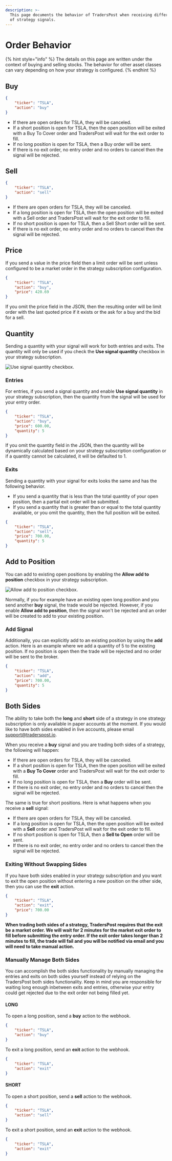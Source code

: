 ```yaml
---
description: >-
  This page documents the behavior of TradersPost when receiving different types
  of strategy signals.
---
```


# Order Behavior

{% hint style="info" %}
The details on this page are written under the context of buying and selling stocks. The behavior for other asset classes can vary depending on how your strategy is configured.
{% endhint %}

## Buy

```json
{
    "ticker": "TSLA",
    "action": "buy"
}
```

* If there are open orders for TSLA, they will be canceled.
* If a short position is open for TSLA, then the open position will be exited with a Buy To Cover order and TradersPost will wait for the exit order to fill.
* If no long position is open for TSLA, then a Buy order will be sent.
* If there is no exit order, no entry order and no orders to cancel then the signal will be rejected.

## Sell

```json
{
    "ticker": "TSLA",
    "action": "sell"
}
```

* If there are open orders for TSLA, they will be canceled.
* If a long position is open for TSLA, then the open position will be exited with a Sell order and TradersPost will wait for the exit order to fill.
* If no short position is open for TSLA, then a Sell Short order will be sent.
* If there is no exit order, no entry order and no orders to cancel then the signal will be rejected.

## Price

If you send a value in the price field then a limit order will be sent unless configured to be a market order in the strategy subscription configuration.

```json
{
    "ticker": "TSLA",
    "action": "buy",
    "price": 420.69
}
```

If you omit the price field in the JSON, then the resulting order will be limit order with the last quoted price if it exists or the ask for a buy and the bid for a sell.

## Quantity

Sending a quantity with your signal will work for both entries and exits. The quantity will only be used if you check the **Use signal quantity** checkbox in your strategy subscription.

![Use signal quantity checkbox.](<.gitbook/assets/Use Signal Quantity Checkbox>)

### Entries

For entries, if you send a signal quantity and enable **Use signal quantity** in your strategy subscription, then the quantity from the signal will be used for your entry order.

```json
{
    "ticker": "TSLA",
    "action": "buy",
    "price": 600.00,
    "quantity": 5
}
```

If you omit the quantity field in the JSON, then the quantity will be dynamically calculated based on your strategy subscription configuration or if a quantity cannot be calculated, it will be defaulted to 1.

### Exits

Sending a quantity with your signal for exits looks the same and has the following behavior.

* If you send a quantity that is less than the total quantity of your open position, then a partial exit order will be submitted.
* If you send a quantity that is greater than or equal to the total quantity available, or you omit the quantity, then the full position will be exited.

```json
{
    "ticker": "TSLA",
    "action": "sell",
    "price": 700.00,
    "quantity": 5
}
```

## Add to Position

You can add to existing open positions by enabling the **Allow add to position** checkbox in your strategy subscription.

![Allow add to position checkbox.](<.gitbook/assets/Allow Add To Position Checkbox>)

Normally, if you for example have an existing open long position and you send another **buy** signal, the trade would be rejected. However, if you enable **Allow add to position**, then the signal won't be rejected and an order will be created to add to your existing position.

### Add Signal

Additionally, you can explicitly add to an existing position by using the **add** action. Here is an example where we add a quantity of 5 to the existing position. If no position is open then the trade will be rejected and no order will be sent to the broker.

```json
{
    "ticker": "TSLA",
    "action": "add",
    "price": 700.00,
    "quantity": 5
}
```

## Both Sides

The ability to take both the **long** and **short** side of a strategy in one strategy subscription is only available in paper accounts at the moment. If you would like to have both sides enabled in live accounts, please email [support@traderspost.io](mailto:support@traderspost.io).

When you receive a **buy** signal and you are trading both sides of a strategy, the following will happen:

* If there are open orders for TSLA, they will be canceled.
* If a short position is open for TSLA, then the open position will be exited with a **Buy To Cover** order and TradersPost will wait for the exit order to fill.
* If no long position is open for TSLA, then a **Buy** order will be sent.
* If there is no exit order, no entry order and no orders to cancel then the signal will be rejected.

The same is true for short positions. Here is what happens when you receive a **sell** signal:

* If there are open orders for TSLA, they will be canceled.
* If a long position is open for TSLA, then the open position will be exited with a **Sell** order and TradersPost will wait for the exit order to fill.
* If no short position is open for TSLA, then a **Sell to Open** order will be sent.
* If there is no exit order, no entry order and no orders to cancel then the signal will be rejected.

### Exiting Without Swapping Sides

If you have both sides enabled in your strategy subscription and you want to exit the open position without entering a new position on the other side, then you can use the **exit** action.

```json
{
    "ticker": "TSLA",
    "action": "exit",
    "price": 700.00
}
```

**When trading both sides of a strategy, TradersPost requires that the exit be a market order. We will wait for 2 minutes for the market exit order to fill before submitting the entry order. If the exit order takes longer than 2 minutes to fill, the trade will fail and you will be notified via email and you will need to take manual action.**

### Manually Manage Both Sides

You can accomplish the both sides functionality by manually managing the entries and exits on both sides yourself instead of relying on the TradersPost both sides functionality. Keep in mind you are responsible for waiting long enough inbetween exits and entries, otherwise your entry could get rejected due to the exit order not being filled yet.

#### **LONG**

To open a long position, send a **buy** action to the webhook.

```json
{
    "ticker": "TSLA",
    "action": "buy"
}
```

To exit a long position, send an **exit** action to the webhook.

```json
{
    "ticker": "TSLA",
    "action": "exit"
}
```

#### **SHORT**

To open a short position, send a **sell** action to the webhook.

```json
{
    "ticker": "TSLA",
    "action": "sell"
}
```

To exit a short position, send an **exit** action to the webhook.

```json
{
    "ticker": "TSLA",
    "action": "exit"
}
```
